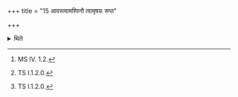 +++
title = "15 आपस्त्वामश्विनौ त्वामृषयः सप्त"

+++

<details><summary>थिते</summary>

15. With āpas tvām aśvinau tvām...[^1] he touches the sacrificial grass; with indrasya tvā bāhubhyām...[^2] he lifts up the bundle, with br̥haspater mūrdhnā harāmi[^3] he keeps (the bundle) on the head (and returns to the place of sacrifice).  

[^1]: MS IV. 1.2.  

[^2]: TS I.1.2.0.  

[^3]: TS I.1.2.0.
</details>
